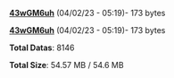 [**43wGM6uh**](/data/43wGM6uh.txt) (04/02/23 - 05:19)- 173 bytes

[**43wGM6uh**](/data/43wGM6uh.txt) (04/02/23 - 05:19)- 173 bytes

**Total Datas**: 8146

**Total Size**: 54.57 MB / 54.6 MB
